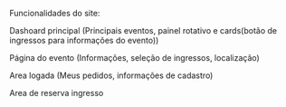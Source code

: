 Funcionalidades do site:

Dashoard principal (Principais eventos, painel rotativo e cards(botão de ingressos para informações do evento))

Página do evento (Informações, seleção de ingressos, localização)

Area logada (Meus pedidos, informações de cadastro)

Area de reserva ingresso

